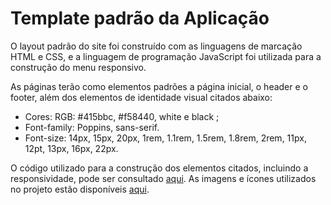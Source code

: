 # Template padrão da Aplicação

O layout padrão do site foi construído com as linguagens de marcação HTML e CSS, e a linguagem de programação JavaScript foi utilizada para a construção do menu responsivo.

As páginas terão como elementos padrões a página inicial, o header e o footer, além dos elementos de identidade visual citados abaixo:

<ul>
<li>Cores: RGB: #415bbc,  #f58440, white e black ;</li>
<li>Font-family: Poppins, sans-serif.</li>
<li>Font-size: 14px, 15px, 20px, 1rem, 1.1rem, 1.5rem, 1.8rem, 2rem, 11px, 12pt, 13px, 16px, 22px.</li>
</ul>

O código utilizado para a construção dos elementos citados, incluindo a responsividade, pode ser consultado <a href="https://github.com/ICEI-PUC-Minas-PMV-ADS/pmv-ads-2024-e1-proj-web-t2-ads-e1-grupo3-sabio-guia.gits">aqui</a>. As imagens e ícones utilizados no projeto estão disponíveis <a href=https://github.com/ICEI-PUC-Minas-PMV-ADS/pmv-ads-2024-e1-proj-web-t2-ads-e1-grupo3-sabio-guia/tree/778a01a924f8b120094c420dc181d630f9636125/docs/img>aqui</a>.



